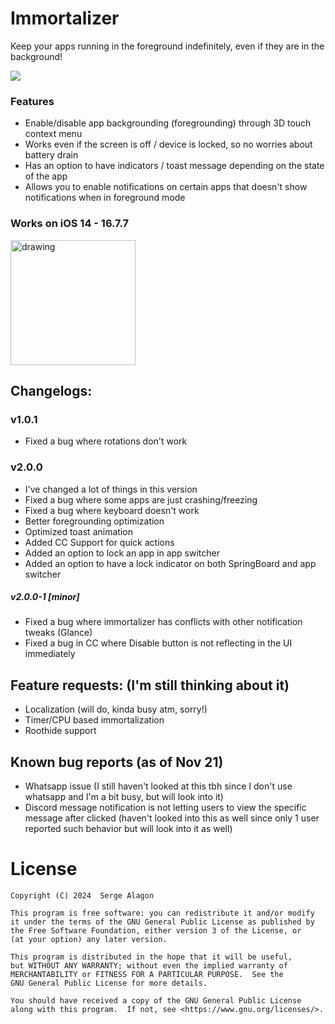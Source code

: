 # Immortalizer

 Keep your apps running in the foreground indefinitely, even if they are in the background!
 
 <img src="https://media.havoc.app/672ab83ba80bcf5e2e0aebe8"/>

### Features
- Enable/disable app backgrounding (foregrounding) through 3D touch context menu
- Works even if the screen is off / device is locked, so no worries about battery drain
- Has an option to have indicators / toast message depending on the state of the app
- Allows you to enable notifications on certain apps that doesn't show notifications when in foreground mode

### Works on iOS 14 - 16.7.7

<a href="https://havoc.app/package/immortalizer" target="_blank"><img src="https://docs.havoc.app/img/badges/available_square.png" alt="drawing" style="width:200px;"/></a>

## Changelogs:
### v1.0.1 
- Fixed a bug where rotations don't work
### v2.0.0
- I've changed a lot of things in this version
- Fixed a bug where some apps are just crashing/freezing
- Fixed a bug where keyboard doesn't work
- Better foregrounding optimization
- Optimized toast animation
- Added CC Support for quick actions
- Added an option to lock an app in app switcher
- Added an option to have a lock indicator on both SpringBoard and app switcher
##### v2.0.0-1 [minor]
- Fixed a bug where immortalizer has conflicts with other notification tweaks (Glance)
- Fixed a bug in CC where Disable button is not reflecting in the UI immediately

## Feature requests: (I'm  still thinking about it)
- Localization (will do, kinda busy atm, sorry!)
- Timer/CPU based immortalization 
- Roothide support

## Known bug reports (as of Nov 21)
- Whatsapp issue (I still haven't looked at this tbh since I don't use whatsapp and I'm a bit busy, but will look into it)
- Discord message notification is not letting users to view the specific message after clicked (haven't looked into this as well since only 1 user reported such behavior but will look into it as well)

# License
    Copyright (C) 2024  Serge Alagon

    This program is free software: you can redistribute it and/or modify
    it under the terms of the GNU General Public License as published by
    the Free Software Foundation, either version 3 of the License, or
    (at your option) any later version.

    This program is distributed in the hope that it will be useful,
    but WITHOUT ANY WARRANTY; without even the implied warranty of
    MERCHANTABILITY or FITNESS FOR A PARTICULAR PURPOSE.  See the
    GNU General Public License for more details.

    You should have received a copy of the GNU General Public License
    along with this program.  If not, see <https://www.gnu.org/licenses/>. 


